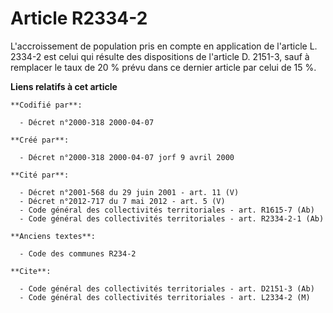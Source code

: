 # Article R2334-2

L'accroissement de population pris en compte en application de l'article L. 2334-2 est celui qui résulte des dispositions de
l'article D. 2151-3, sauf à remplacer le taux de 20 % prévu dans ce dernier article par celui de 15 %.

**Liens relatifs à cet article**

	**Codifié par**:

	  - Décret n°2000-318 2000-04-07

	**Créé par**:

	  - Décret n°2000-318 2000-04-07 jorf 9 avril 2000

	**Cité par**:

	  - Décret n°2001-568 du 29 juin 2001 - art. 11 (V)
	  - Décret n°2012-717 du 7 mai 2012 - art. 5 (V)
	  - Code général des collectivités territoriales - art. R1615-7 (Ab)
	  - Code général des collectivités territoriales - art. R2334-2-1 (Ab)

	**Anciens textes**:

	  - Code des communes R234-2

	**Cite**:

	  - Code général des collectivités territoriales - art. D2151-3 (Ab)
	  - Code général des collectivités territoriales - art. L2334-2 (M)
